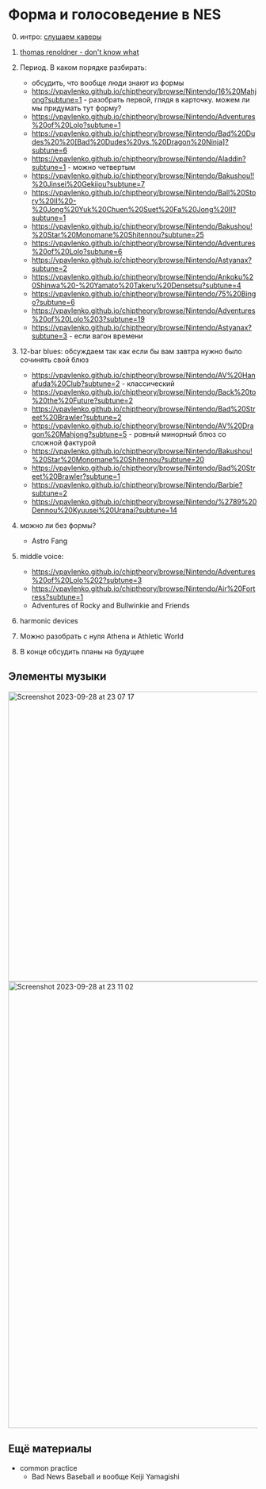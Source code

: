
# Форма и голосоведение в NES

0. интро: [слушаем каверы](https://vpavlenko.github.io/chiptheory/search/covers/)
0. [thomas renoldner - don't know what](https://vimeo.com/412906856)
1. Период. В каком порядке разбирать:
   - обсудить, что вообще люди знают из формы
   - https://vpavlenko.github.io/chiptheory/browse/Nintendo/16%20Mahjong?subtune=1 - разобрать первой, глядя в карточку. можем ли мы придумать тут форму?
   - https://vpavlenko.github.io/chiptheory/browse/Nintendo/Adventures%20of%20Lolo?subtune=1
   - https://vpavlenko.github.io/chiptheory/browse/Nintendo/Bad%20Dudes%20%20[Bad%20Dudes%20vs.%20Dragon%20Ninja]?subtune=6
   - https://vpavlenko.github.io/chiptheory/browse/Nintendo/Aladdin?subtune=1 - можно четвертым
   - https://vpavlenko.github.io/chiptheory/browse/Nintendo/Bakushou!!%20Jinsei%20Gekijou?subtune=7
   - https://vpavlenko.github.io/chiptheory/browse/Nintendo/Ball%20Story%20II%20-%20Jong%20Yuk%20Chuen%20Suet%20Fa%20Jong%20II?subtune=1
   - https://vpavlenko.github.io/chiptheory/browse/Nintendo/Bakushou!%20Star%20Monomane%20Shitennou?subtune=25
   - https://vpavlenko.github.io/chiptheory/browse/Nintendo/Adventures%20of%20Lolo?subtune=6
   - https://vpavlenko.github.io/chiptheory/browse/Nintendo/Astyanax?subtune=2
   - https://vpavlenko.github.io/chiptheory/browse/Nintendo/Ankoku%20Shinwa%20-%20Yamato%20Takeru%20Densetsu?subtune=4
   - https://vpavlenko.github.io/chiptheory/browse/Nintendo/75%20Bingo?subtune=6
   - https://vpavlenko.github.io/chiptheory/browse/Nintendo/Adventures%20of%20Lolo%203?subtune=19
   - https://vpavlenko.github.io/chiptheory/browse/Nintendo/Astyanax?subtune=3 - если вагон времени 
2. 12-bar blues: обсуждаем так как если бы вам завтра нужно было сочинять свой блюз
   - https://vpavlenko.github.io/chiptheory/browse/Nintendo/AV%20Hanafuda%20Club?subtune=2 - классический
   - https://vpavlenko.github.io/chiptheory/browse/Nintendo/Back%20to%20the%20Future?subtune=2
   - https://vpavlenko.github.io/chiptheory/browse/Nintendo/Bad%20Street%20Brawler?subtune=2
   - https://vpavlenko.github.io/chiptheory/browse/Nintendo/AV%20Dragon%20Mahjong?subtune=5 - ровный минорный блюз со сложной фактурой
   - https://vpavlenko.github.io/chiptheory/browse/Nintendo/Bakushou!%20Star%20Monomane%20Shitennou?subtune=20
   - https://vpavlenko.github.io/chiptheory/browse/Nintendo/Bad%20Street%20Brawler?subtune=1
   - https://vpavlenko.github.io/chiptheory/browse/Nintendo/Barbie?subtune=2
   - https://vpavlenko.github.io/chiptheory/browse/Nintendo/%2789%20Dennou%20Kyuusei%20Uranai?subtune=14
4. можно ли без формы?
   - Astro Fang
3. middle voice:
   - https://vpavlenko.github.io/chiptheory/browse/Nintendo/Adventures%20of%20Lolo%202?subtune=3
   - https://vpavlenko.github.io/chiptheory/browse/Nintendo/Air%20Fortress?subtune=1
   - Adventures of Rocky and Bullwinkie and Friends
4. harmonic devices

3. Можно разобрать с нуля Athena и Athletic World


6. В конце обсудить планы на будущее

## Элементы музыки

<img width="584" alt="Screenshot 2023-09-28 at 23 07 17" src="https://github.com/vpavlenko/study-music/assets/1491908/0798fa5f-691c-47a0-9e5d-e64aaab30bfc">

<img width="900" alt="Screenshot 2023-09-28 at 23 11 02" src="https://github.com/vpavlenko/study-music/assets/1491908/b7d8fd99-2208-4ee3-b4b0-cf7eaae1ddcb">



## Ещё материалы

- common practice
   - Bad News Baseball и вообще Keiji Yamagishi
